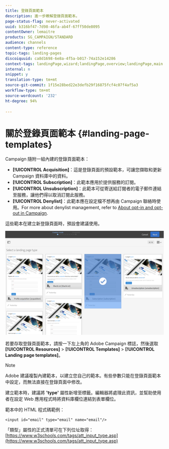 ```yaml
---
title: 登錄頁面範本
description: 進一步瞭解登錄頁面範本。
page-status-flag: never-activated
uuid: b316bf47-7d98-46fa-ab4f-67ff50de8095
contentOwner: lemaitre
products: SG_CAMPAIGN/STANDARD
audience: channels
content-type: reference
topic-tags: landing-pages
discoiquuid: ca8d1698-6e8a-4f5a-b017-74a152e14286
context-tags: landingPage,wizard;landingPage,overview;landingPage,main
internal: n
snippet: y
translation-type: tm+mt
source-git-commit: 1f15e28bed22e3defb29f16875fcf4c07f4af5a3
workflow-type: tm+mt
source-wordcount: '232'
ht-degree: 94%

---
```



# 關於登錄頁面範本 {#landing-page-templates}

Campaign 隨附一組內建的登錄頁面範本：

* **[!UICONTROL Acquisition]**：這是登錄頁面的預設範本，可讓您擷取和更新 Campaign 資料庫中的資料。
* **[!UICONTROL Subscription]**：此範本應用於提供服務的訂閱。
* **[!UICONTROL Unsubscription]**：此範本可從寄送給訂閱者的電子郵件連結至服務，讓他們得以取消訂閱此服務。
* **[!UICONTROL Denylist]**：此範本應在設定檔不想再由 Campaign 聯絡時使用。For more about denylist management, refer to [About opt-in and opt-out in Campaign](../../audiences/using/about-opt-in-and-opt-out-in-campaign.md).

這些範本在建立新登錄頁面時，預設會建議使用。

![](assets/lp_creation_1.png)

若要存取登錄頁面範本，請按一下左上角的 Adobe Campaign 標誌，然後選取 **[!UICONTROL Resources]** > **[!UICONTROL Templates]** > **[!UICONTROL Landing page templates]**。

>[!NOTE]
>
>Adobe 建議複製內建範本，以建立您自己的範本。有些參數只能在登錄頁面範本中設定，而無法直接在登錄頁面中修改。

建立範本時，建議將 **&#39;type&#39;** 屬性新增至標籤。編輯器將處理此資訊，並幫助使用者在設定 Web 應用程式時將資料庫欄位連結到表單欄位。

範本中的 HTML 程式碼範例：

```
<input id="email" type="email" name="email"/>
```

「類型」屬性的正式清單可在下列位址取得：[https://www.w3schools.com/tags/att_input_type.asp](https://www.w3schools.com/tags/att_input_type.asp)